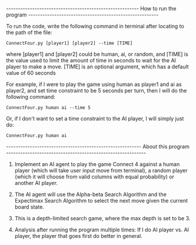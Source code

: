 --------------------------------------------------------   How to run the program   -------------------------------------------------------

To run the code, write the following command in terminal after locating to the path of the file:

    ConnectFour.py [player1] [player2] --time [TIME]

where [player1] and [player2] could be human, ai, or random, and [TIME] is the value used to limit the amount of time in seconds to wait for the AI player to make a move. [TIME] is an optional argument, which has a default value of 60 seconds

For example, if I were to play the game using human as player1 and ai as player2, and set time constraint to be 5 seconds per turn, then I will do the following command:

    ConnectFour.py human ai --time 5
    
Or, if I don't want to set a time constraint to the AI player, I will simply just do:

    ConnectFour.py human ai
    
---------------------------------------------------------   About this program   -----------------------------------------------------------

1. Implement an AI agent to play the game Connect 4 against a human player (which will take user input move from terminal), a random player (which it will choose from valid columns with equal probability) or another AI player. 

2. The AI agent will use the Alpha-beta Search Algorithm and the Expectimax Search Algorithm to select the next move given the current board state. 

3. This is a depth-limited search game, where the max depth is set to be 3.

4. Analysis after running the program multiple times: If I do AI player vs. AI player, the player that goes first do better in general.

